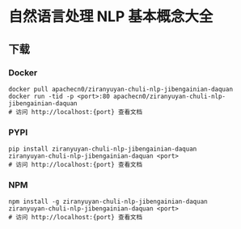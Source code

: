 # 自然语言处理 NLP 基本概念大全

## 下载

### Docker

```
docker pull apachecn0/ziranyuyan-chuli-nlp-jibengainian-daquan
docker run -tid -p <port>:80 apachecn0/ziranyuyan-chuli-nlp-jibengainian-daquan
# 访问 http://localhost:{port} 查看文档
```

### PYPI

```
pip install ziranyuyan-chuli-nlp-jibengainian-daquan
ziranyuyan-chuli-nlp-jibengainian-daquan <port>
# 访问 http://localhost:{port} 查看文档
```

### NPM

```
npm install -g ziranyuyan-chuli-nlp-jibengainian-daquan
ziranyuyan-chuli-nlp-jibengainian-daquan <port>
# 访问 http://localhost:{port} 查看文档
```